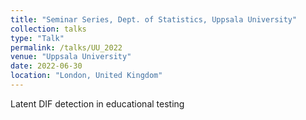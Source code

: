 ```yaml
---
title: "Seminar Series, Dept. of Statistics, Uppsala University"
collection: talks
type: "Talk"
permalink: /talks/UU_2022
venue: "Uppsala University"
date: 2022-06-30
location: "London, United Kingdom"
---
```


Latent DIF detection in educational testing
